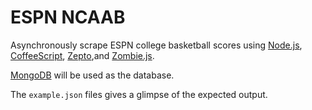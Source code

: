 ESPN NCAAB
==========

Asynchronously scrape ESPN college basketball scores using
[Node.js](http://nodejs.org/), [CoffeeScript](http://coffeescript.org),
[Zepto](http://zeptojs.com/),and
[Zombie.js](http://zombie.labnotes.org/API.html).

[MongoDB](http://www.mongodb.org/) will be used as the database.

The `example.json` files gives a glimpse of the expected output.
